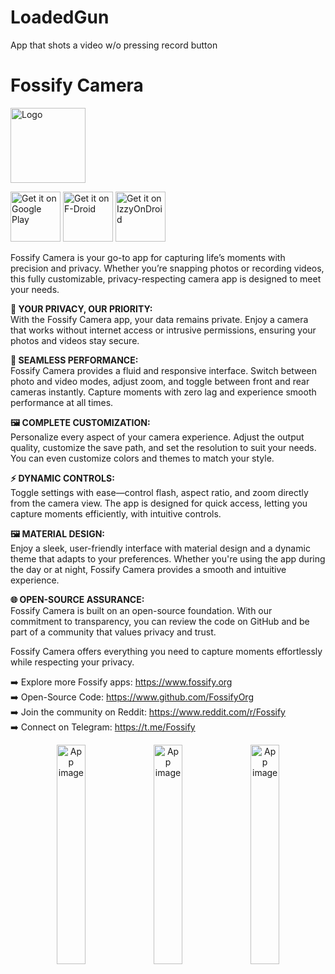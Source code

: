 # LoadedGun

App that shots a video w/o pressing record button

# Fossify Camera

<img alt="Logo" src="graphics/icon.webp" width="120" />

<a href='https://play.google.com/store/apps/details?id=org.fossify.camera'><img alt='Get it on Google Play' src='https://play.google.com/intl/en_us/badges/static/images/badges/en_badge_web_generic.png' height=80/></a> <a href="https://f-droid.org/packages/org.fossify.camera/"><img src="https://fdroid.gitlab.io/artwork/badge/get-it-on-en.svg" alt="Get it on F-Droid" height=80/></a> <a href="https://apt.izzysoft.de/fdroid/index/apk/org.fossify.camera"><img src="https://gitlab.com/IzzyOnDroid/repo/-/raw/master/assets/IzzyOnDroid.png" alt="Get it on IzzyOnDroid" height=80/></a>

Fossify Camera is your go-to app for capturing life’s moments with precision and privacy. Whether
you’re snapping photos or recording videos, this fully customizable, privacy-respecting camera app
is designed to meet your needs.

**📸 YOUR PRIVACY, OUR PRIORITY:**  
With the Fossify Camera app, your data remains private. Enjoy a camera that works without internet
access or intrusive permissions, ensuring your photos and videos stay secure.

**🚀 SEAMLESS PERFORMANCE:**  
Fossify Camera provides a fluid and responsive interface. Switch between photo and video modes,
adjust zoom, and toggle between front and rear cameras instantly. Capture moments with zero lag and
experience smooth performance at all times.

**🖼️ COMPLETE CUSTOMIZATION:**  
Personalize every aspect of your camera experience. Adjust the output quality, customize the save
path, and set the resolution to suit your needs. You can even customize colors and themes to match
your style.

**⚡ DYNAMIC CONTROLS:**  
Toggle settings with ease—control flash, aspect ratio, and zoom directly from the camera view. The
app is designed for quick access, letting you capture moments efficiently, with intuitive controls.

**🖼️ MATERIAL DESIGN:**  
Enjoy a sleek, user-friendly interface with material design and a dynamic theme that adapts to your
preferences. Whether you're using the app during the day or at night, Fossify Camera provides a
smooth and intuitive experience.

**🌐 OPEN-SOURCE ASSURANCE:**  
Fossify Camera is built on an open-source foundation. With our commitment to transparency, you can
review the code on GitHub and be part of a community that values privacy and trust.

Fossify Camera offers everything you need to capture moments effortlessly while respecting your
privacy.

➡️ Explore more Fossify apps: https://www.fossify.org<br>
➡️ Open-Source Code: https://www.github.com/FossifyOrg<br>
➡️ Join the community on Reddit: https://www.reddit.com/r/Fossify<br>
➡️ Connect on Telegram: https://t.me/Fossify

<div align="center">
<img alt="App image" src="fastlane/metadata/android/en-US/images/phoneScreenshots/1_en-US.png" width="30%">
<img alt="App image" src="fastlane/metadata/android/en-US/images/phoneScreenshots/2_en-US.png" width="30%">
<img alt="App image" src="fastlane/metadata/android/en-US/images/phoneScreenshots/3_en-US.png" width="30%">
</div>
